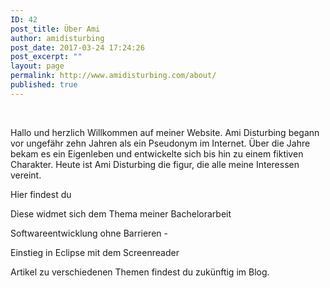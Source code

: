```yaml
---
ID: 42
post_title: Über Ami
author: amidisturbing
post_date: 2017-03-24 17:24:26
post_excerpt: ""
layout: page
permalink: http://www.amidisturbing.com/about/
published: true
---
```

&nbsp;

Hallo und herzlich Willkommen auf meiner Website. Ami Disturbing begann vor ungefähr zehn Jahren als ein Pseudonym im Internet. Über die Jahre bekam es ein Eigenleben und entwickelte sich bis hin zu einem fiktiven Charakter. Heute ist Ami Disturbing die figur, die alle meine Interessen vereint.



Hier findest du  

Diese widmet sich dem Thema meiner Bachelorarbeit

Softwareentwicklung ohne Barrieren -

Einstieg in Eclipse mit dem Screenreader



Artikel zu verschiedenen Themen findest du zukünftig im Blog. 

&nbsp;

&nbsp;

&nbsp;